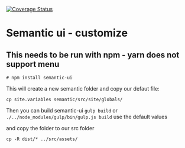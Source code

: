 [![Coverage Status](https://coveralls.io/repos/github/AgileVentures/WebsiteOne-FE/badge.svg?branch=develop)](https://coveralls.io/github/AgileVentures/WebsiteOne-FE?branch=develop)

# Semantic ui - customize
## This needs to be run with npm - yarn does not support menu
`# npm install semantic-ui`

This will create a new semantic folder
and copy our defaut file:

`cp site.variables semantic/src/site/globals/` 

Then you can build semantic-ui
`gulp build` or `./../node_modules/gulp/bin/gulp.js build`
use the default values

and copy the folder to our src folder

`cp -R dist/* ../src/assets/`
